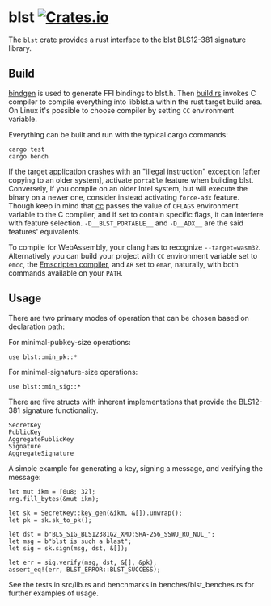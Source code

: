 # blst [![Crates.io](https://img.shields.io/crates/v/blst.svg)](https://crates.io/crates/blst)

The `blst` crate provides a rust interface to the blst BLS12-381 signature library.

## Build
[bindgen](https://github.com/rust-lang/rust-bindgen) is used to generate FFI bindings to blst.h. Then [build.rs](https://github.com/supranational/blst/blob/master/bindings/rust/build.rs) invokes C compiler to compile everything into libblst.a within the rust target build area. On Linux it's possible to choose compiler by setting `CC` environment variable.

Everything can be built and run with the typical cargo commands:

```
cargo test
cargo bench
```

If the target application crashes with an "illegal instruction" exception [after copying to an older system], activate `portable` feature when building blst. Conversely, if you compile on an older Intel system, but will execute the binary on a newer one, consider instead activating <nobr>`force-adx`</nobr> feature. Though keep in mind that [cc](https://crates.io/crates/cc) passes the value of `CFLAGS` environment variable to the C compiler, and if set to contain specific flags, it can interfere with feature selection. <nobr>`-D__BLST_PORTABLE__`</nobr> and <nobr>`-D__ADX__`</nobr> are the said features' equivalents.

To compile for WebAssembly, your clang has to recognize `--target=wasm32`. Alternatively you can build your project with `CC` environment variable set to `emcc`, the [Emscripten compiler](https://emscripten.org), and `AR` set to `emar`, naturally, with both commands available on your `PATH`.

## Usage
There are two primary modes of operation that can be chosen based on declaration path:

For minimal-pubkey-size operations:
```
use blst::min_pk::*
```

For minimal-signature-size operations:
```
use blst::min_sig::*
```

There are five structs with inherent implementations that provide the BLS12-381 signature functionality.
```
SecretKey
PublicKey
AggregatePublicKey
Signature
AggregateSignature
```

A simple example for generating a key, signing a message, and verifying the message:
```
let mut ikm = [0u8; 32];
rng.fill_bytes(&mut ikm);

let sk = SecretKey::key_gen(&ikm, &[]).unwrap();
let pk = sk.sk_to_pk();

let dst = b"BLS_SIG_BLS12381G2_XMD:SHA-256_SSWU_RO_NUL_";
let msg = b"blst is such a blast";
let sig = sk.sign(msg, dst, &[]);

let err = sig.verify(msg, dst, &[], &pk);
assert_eq!(err, BLST_ERROR::BLST_SUCCESS);
```

See the tests in src/lib.rs and benchmarks in benches/blst_benches.rs for further examples of usage.
